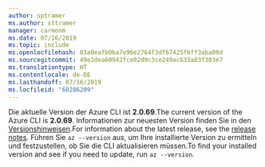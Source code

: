 ```yaml
---
author: sptramer
ms.author: sttramer
manager: carmonm
ms.date: 07/16/2019
ms.topic: include
ms.openlocfilehash: 03a0eafb0ba7e96e2764f3df67425f6ff3aba00d
ms.sourcegitcommit: 49e1dea60942fce02d9c3ce249ac633a83f303e7
ms.translationtype: HT
ms.contentlocale: de-DE
ms.lasthandoff: 07/16/2019
ms.locfileid: "68286209"
---
```

<span data-ttu-id="91b23-101">Die aktuelle Version der Azure CLI ist __2.0.69__.</span><span class="sxs-lookup"><span data-stu-id="91b23-101">The current version of the Azure CLI is __2.0.69__.</span></span> <span data-ttu-id="91b23-102">Informationen zur neuesten Version finden Sie in den [Versionshinweisen](../release-notes-azure-cli.md).</span><span class="sxs-lookup"><span data-stu-id="91b23-102">For information about the latest release, see the [release notes](../release-notes-azure-cli.md).</span></span> <span data-ttu-id="91b23-103">Führen Sie `az --version` aus, um Ihre installierte Version zu ermitteln und festzustellen, ob Sie die CLI aktualisieren müssen.</span><span class="sxs-lookup"><span data-stu-id="91b23-103">To find your installed version and see if you need to update, run `az --version`.</span></span>
